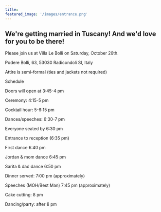 ```yaml
---
title: 
featured_image: '/images/entrance.png'
---
```

## We're getting married in Tuscany! And we'd love for you to be there! ##

Please join us at Villa Le Bolli on Saturday, October 26th.

Podere Bolli, 63, 53030 Radicondoli SI, Italy

Attire is semi-formal (ties and jackets not required)

Schedule

Doors will open at  3:45-4 pm

Ceremony: 4:15-5 pm

Cocktail hour: 5-6:15 pm

Dances/speeches: 6:30-7 pm

Everyone seated by 6:30 pm

Entrance to reception (6:35 pm)

First dance 6:40 pm

Jordan & mom dance 6:45 pm

Sarita & dad dance 6:50 pm

Dinner served: 7:00 pm (approximately)

Speeches (MOH/Best Man) 7:45 pm (approximately)

Cake cutting: 8 pm

Dancing/party: after 8 pm 